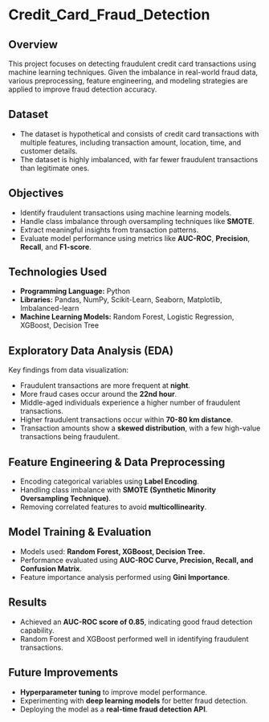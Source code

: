 # Credit_Card_Fraud_Detection

## **Overview**  
This project focuses on detecting fraudulent credit card transactions using machine learning techniques. Given the imbalance in real-world fraud data, various preprocessing, feature engineering, and modeling strategies are applied to improve fraud detection accuracy.  

## **Dataset**  
- The dataset is hypothetical and consists of credit card transactions with multiple features, including transaction amount, location, time, and customer details.  
- The dataset is highly imbalanced, with far fewer fraudulent transactions than legitimate ones.  

## **Objectives**  
- Identify fraudulent transactions using machine learning models.  
- Handle class imbalance through oversampling techniques like **SMOTE**.  
- Extract meaningful insights from transaction patterns.  
- Evaluate model performance using metrics like **AUC-ROC**, **Precision**, **Recall**, and **F1-score**.  

## **Technologies Used**  
- **Programming Language:** Python  
- **Libraries:** Pandas, NumPy, Scikit-Learn, Seaborn, Matplotlib, Imbalanced-learn  
- **Machine Learning Models:** Random Forest, Logistic Regression, XGBoost, Decision Tree

## **Exploratory Data Analysis (EDA)**  
Key findings from data visualization:  
- Fraudulent transactions are more frequent at **night**.  
- More fraud cases occur around the **22nd hour**.  
- Middle-aged individuals experience a higher number of fraudulent transactions.  
- Higher fraudulent transactions occur within **70-80 km distance**.  
- Transaction amounts show a **skewed distribution**, with a few high-value transactions being fraudulent.  

## **Feature Engineering & Data Preprocessing**  
- Encoding categorical variables using **Label Encoding**.  
- Handling class imbalance with **SMOTE (Synthetic Minority Oversampling Technique)**.  
- Removing correlated features to avoid **multicollinearity**.  

## **Model Training & Evaluation**  
- Models used: **Random Forest, XGBoost, Decision Tree.**
- Performance evaluated using **AUC-ROC Curve, Precision, Recall, and Confusion Matrix**.  
- Feature importance analysis performed using **Gini Importance**.  

## **Results**  
- Achieved an **AUC-ROC score of 0.85**, indicating good fraud detection capability.  
- Random Forest and XGBoost performed well in identifying fraudulent transactions.  

## **Future Improvements**  
- **Hyperparameter tuning** to improve model performance.  
- Experimenting with **deep learning models** for better fraud detection.  
- Deploying the model as a **real-time fraud detection API**.

